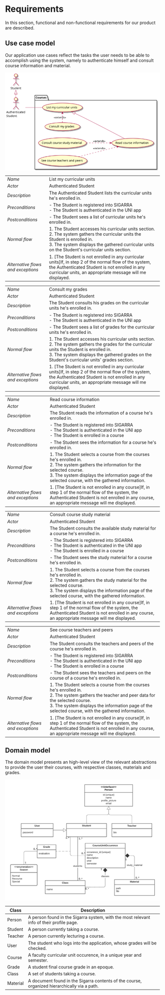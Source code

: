 # Requirements

In this section, functional and non-functional requirements for our product are described.

## Use case model

Our application use cases reflect the tasks the user needs to be able to accomplish using the system, namely to authenticate himself and consult course information and material.

<p align="center" justify="center" >
  <img src="images/use_cases.png"/>
</p>                                                                                                                  

|                                    |                                                                                                                                                                                                                                       |
| ---------------------------------- | ------------------------------------------------------------------------------------------------------------------------------------------------------------------------------------------------------------------------------------- |
| _Name_                             | List my curricular units                                                                                                                                                                                                              |
| _Actor_                            | Authenticated Student                                                                                                                                                                                                                 |
| _Description_                      | The Authenticated Student lists the curricular units he's enrolled in.                                                                                                                                                                |
| _Preconditions_                    | - The Student is registered into SIGARRA <br> - The Student is authenticated in the UNI app                                                                                                                                           |
| _Postconditions_                   | - The Student sees a list of curricular units he's enrolled in.                                                                                                                                                                       |
| _Normal flow_                      | 1. The Student accesses his curricular units section.<br> 2. The system gathers the curricular units the Student is enrolled in. <br> 3. The system displays the gathered curricular units on the Student's curricular units section. |
| _Alternative flows and exceptions_ | 1. [The Student is not enrolled in any curricular units]If, in step 2 of the normal flow of the system, the Authenticated Student is not enrolled in any curricular units, an appropriate message will me displayed.                  |

|                                    |                                                                                                                                                                                                                                                    |
| ---------------------------------- | -------------------------------------------------------------------------------------------------------------------------------------------------------------------------------------------------------------------------------------------------- |
| _Name_                             | Consult my grades                                                                                                                                                                                                                                  |
| _Actor_                            | Authenticated Student                                                                                                                                                                                                                              |
| _Description_                      | The Student consults his grades on the curricular units he's enrolled in.                                                                                                                                                                          |
| _Preconditions_                    | - The Student is registered into SIGARRA <br> - The Student is authenticated in the UNI app                                                                                                                                                        |
| _Postconditions_                   | - The Student sees a list of grades for the curricular units he's enrolled in.                                                                                                                                                                     |
| _Normal flow_                      | 1. The Student accesses his curricular units section.<br> 2. The system gathers the grades for the curricular units the Student is enrolled in. <br> 3. The system displays the gathered grades on the Student's curricular units' grades section. |
| _Alternative flows and exceptions_ | 1. [The Student is not enrolled in any curricular units]If, in step 2 of the normal flow of the system, the Authenticated Student is not enrolled in any curricular units, an appropriate message will me displayed.                               |

|                                    |                                                                                                                                                                                                                                                |
| ---------------------------------- | ---------------------------------------------------------------------------------------------------------------------------------------------------------------------------------------------------------------------------------------------- |
| _Name_                             | Read course information                                                                                                                                                                                                                        |
| _Actor_                            | Authenticated Student                                                                                                                                                                                                                          |
| _Description_                      | The Student reads the information of a course he's enrolled in.                                                                                                                                                                                |
| _Preconditions_                    | - The Student is registered into SIGARRA <br> - The Student is authenticated in the UNI app <br> - The Student is enrolled in a course                                                                                                         |
| _Postconditions_                   | - The Student sees the information for a course he's enrolled in.                                                                                                                                                                              |
| _Normal flow_                      | 1. The Student selects a course from the courses he's enrolled in. <br> 2. The system gathers the information for the selected course. <br> 3. The system displays the information page of the selected course, with the gathered information. |
| _Alternative flows and exceptions_ | 1. [The Student is not enrolled in any course]If, in step 1 of the normal flow of the system, the Authenticated Student is not enrolled in any course, an appropriate message will me displayed.                                               |

|                                    |                                                                                                                                                                                                                                                   |
| ---------------------------------- | ------------------------------------------------------------------------------------------------------------------------------------------------------------------------------------------------------------------------------------------------- |
| _Name_                             | Consult course study material                                                                                                                                                                                                                     |
| _Actor_                            | Authenticated Student                                                                                                                                                                                                                             |
| _Description_                      | The Student consults the available study material for a course he's enrolled in.                                                                                                                                                                  |
| _Preconditions_                    | - The Student is registered into SIGARRA <br> - The Student is authenticated in the UNI app <br> - The Student is enrolled in a course                                                                                                            |
| _Postconditions_                   | - The Student sees the study material for a course he's enrolled in.                                                                                                                                                                              |
| _Normal flow_                      | 1. The Student selects a course from the courses he's enrolled in. <br> 2. The system gathers the study material for the selected course. <br> 3. The system displays the information page of the selected course, with the gathered information. |
| _Alternative flows and exceptions_ | 1. [The Student is not enrolled in any course]If, in step 1 of the normal flow of the system, the Authenticated Student is not enrolled in any course, an appropriate message will me displayed.                                                  |

|                                    |                                                                                                                                                                                                                                                          |
| ---------------------------------- | -------------------------------------------------------------------------------------------------------------------------------------------------------------------------------------------------------------------------------------------------------- |
| _Name_                             | See course teachers and peers                                                                                                                                                                                                                            |
| _Actor_                            | Authenticated Student                                                                                                                                                                                                                                    |
| _Description_                      | The Student consults the teachers and peers of the course he's enrolled in.                                                                                                                                                                              |
| _Preconditions_                    | - The Student is registered into SIGARRA <br> - The Student is authenticated in the UNI app <br> - The Student is enrolled in a course                                                                                                                   |
| _Postconditions_                   | - The Student sees the teachers and peers on the course of a course he's enrolled in.                                                                                                                                                                    |
| _Normal flow_                      | 1. The Student selects a course from the courses he's enrolled in. <br> 2. The system gathers the teacher and peer data for the selected course. <br> 3. The system displays the information page of the selected course, with the gathered information. |
| _Alternative flows and exceptions_ | 1. [The Student is not enrolled in any course]If, in step 1 of the normal flow of the system, the Authenticated Student is not enrolled in any course, an appropriate message will me displayed.                                                         |

## Domain model

The domain model presents an high-level view of the relevant abstractions to provide the user their courses, with respective classes, materials and grades.

<p align="center" justify="center" >
  <img src="images/domain_model.png"/>
</p>

| Class    | Description                                                                                  |
| -------- | -------------------------------------------------------------------------------------------- |
| Person   | A person found in the Sigarra system, with the most relevant info of their profile page.     |
| Student  | A person currently taking a course.                                                          |
| Teacher  | A person currently lecturing a course.                                                       |
| User     | The student who logs into the application, whose grades will be checked.                     |
| Course   | A faculty curricular unit occurence, in a unique year and semester.                          |
| Grade    | A student final course grade in an epoque.                                                   |
| Class    | A set of students taking a course.                                                           |
| Material | A document found in the Sigarra contents of the course, organized hierarchically via a path. |
